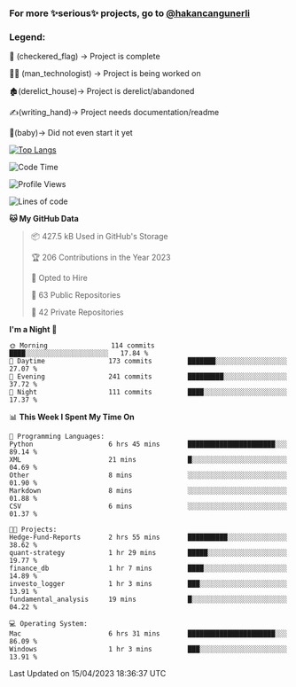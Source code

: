 ### For more ✨serious✨ projects, go to [@hakancangunerli](https://github.com/hakancangunerli)


### Legend:


🏁 (checkered_flag) -> Project is complete

👨‍💻 (man_technologist)   -> Project is being worked on

🏚️(derelict_house)-> Project is derelict/abandoned

✍️(writing_hand)-> Project needs documentation/readme

👶(baby)-> Did not even start it yet

[![Top Langs](https://github-readme-stats.vercel.app/api/top-langs/?username=johngunerli&layout=compact&hide=tex,html,shell,CSS&langs_count=10&exclude_repo=2015-csharp)](https://github.com/anuraghazra/github-readme-stats)


<!--START_SECTION:waka-->
![Code Time](http://img.shields.io/badge/Code%20Time-417%20hrs%2043%20mins-blue)

![Profile Views](http://img.shields.io/badge/Profile%20Views-23-blue)

![Lines of code](https://img.shields.io/badge/From%20Hello%20World%20I%27ve%20Written-3.7%20million%20lines%20of%20code-blue)

**🐱 My GitHub Data** 

> 📦 427.5 kB Used in GitHub's Storage 
 > 
> 🏆 206 Contributions in the Year 2023
 > 
> 💼 Opted to Hire
 > 
> 📜 63 Public Repositories 
 > 
> 🔑 42 Private Repositories 
 > 
**I'm a Night 🦉** 

```text
🌞 Morning                114 commits         ████░░░░░░░░░░░░░░░░░░░░░   17.84 % 
🌆 Daytime                173 commits         ███████░░░░░░░░░░░░░░░░░░   27.07 % 
🌃 Evening                241 commits         █████████░░░░░░░░░░░░░░░░   37.72 % 
🌙 Night                  111 commits         ████░░░░░░░░░░░░░░░░░░░░░   17.37 % 
```


📊 **This Week I Spent My Time On** 

```text
💬 Programming Languages: 
Python                   6 hrs 45 mins       ██████████████████████░░░   89.14 % 
XML                      21 mins             █░░░░░░░░░░░░░░░░░░░░░░░░   04.69 % 
Other                    8 mins              ░░░░░░░░░░░░░░░░░░░░░░░░░   01.90 % 
Markdown                 8 mins              ░░░░░░░░░░░░░░░░░░░░░░░░░   01.88 % 
CSV                      6 mins              ░░░░░░░░░░░░░░░░░░░░░░░░░   01.37 % 

🐱‍💻 Projects: 
Hedge-Fund-Reports       2 hrs 55 mins       ██████████░░░░░░░░░░░░░░░   38.62 % 
quant-strategy           1 hr 29 mins        █████░░░░░░░░░░░░░░░░░░░░   19.77 % 
finance_db               1 hr 7 mins         ████░░░░░░░░░░░░░░░░░░░░░   14.89 % 
investo_logger           1 hr 3 mins         ███░░░░░░░░░░░░░░░░░░░░░░   13.91 % 
fundamental_analysis     19 mins             █░░░░░░░░░░░░░░░░░░░░░░░░   04.22 % 

💻 Operating System: 
Mac                      6 hrs 31 mins       ██████████████████████░░░   86.09 % 
Windows                  1 hr 3 mins         ███░░░░░░░░░░░░░░░░░░░░░░   13.91 % 
```


 Last Updated on 15/04/2023 18:36:37 UTC
<!--END_SECTION:waka-->


